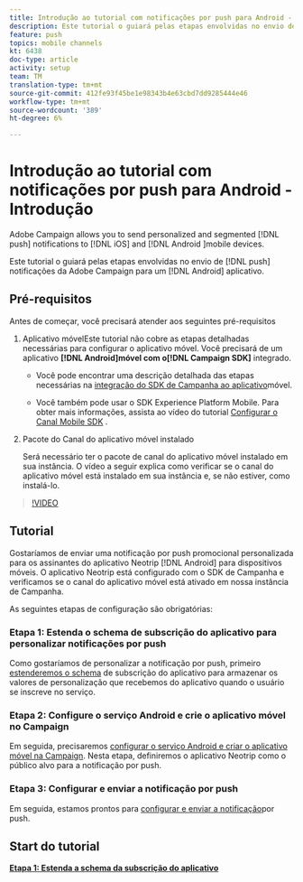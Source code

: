 ```yaml
---
title: Introdução ao tutorial com notificações por push para Android - Introdução
description: Este tutorial o guiará pelas etapas envolvidas no envio de notificações por push do Adobe Campaign e no recebimento dessas notificações no aplicativo Android.
feature: push
topics: mobile channels
kt: 6438
doc-type: article
activity: setup
team: TM
translation-type: tm+mt
source-git-commit: 412fe93f45be1e98343b4e63cbd7dd9285444e46
workflow-type: tm+mt
source-wordcount: '389'
ht-degree: 6%

---
```



# Introdução ao tutorial com notificações por push para Android - Introdução

Adobe Campaign allows you to send personalized and segmented [!DNL push] notifications to [!DNL iOS] and [!DNL Android ]mobile devices.

Este tutorial o guiará pelas etapas envolvidas no envio de [!DNL push] notificações da Adobe Campaign para um [!DNL Android] aplicativo.

## Pré-requisitos

Antes de começar, você precisará atender aos seguintes pré-requisitos

1) Aplicativo móvelEste tutorial não cobre as etapas detalhadas necessárias para configurar o aplicativo móvel. Você precisará de um aplicativo **[!DNL Android]móvel com o[!DNL Campaign SDK]** integrado.

   * Você pode encontrar uma descrição detalhada das etapas necessárias na [integração do SDK de Campanha ao aplicativo](https://experienceleague.adobe.com/docs/campaign-classic/using/sending-messages/sending-push-notifications/integrating-campaign-sdk-into-the-mobile-application.html)móvel.

   * Você também pode usar o SDK Experience Platform Mobile. Para obter mais informações, assista ao vídeo do tutorial [Configurar o Canal Mobile SDK](https://experienceleague.adobe.com/docs/campaign-classic-learn/tutorials/sending-messages/push-channel/configure-push-using-aep-mobile-sdk.html) .

2) Pacote do Canal do aplicativo móvel instalado

   Será necessário ter o pacote de canal do aplicativo móvel instalado em sua instância. O vídeo a seguir explica como verificar se o canal do aplicativo móvel está instalado em sua instância e, se não estiver, como instalá-lo.

>[!VIDEO](https://video.tv.adobe.com/v/326544?quality=12)

## Tutorial

Gostaríamos de enviar uma notificação por push promocional personalizada para os assinantes do aplicativo Neotrip [!DNL Android] para dispositivos móveis. O aplicativo Neotrip está configurado com o SDK de Campanha e verificamos se o canal do aplicativo móvel está ativado em nossa instância de Campanha.

As seguintes etapas de configuração são obrigatórias:

### Etapa 1: Estenda o schema de subscrição do aplicativo para personalizar notificações por push

Como gostaríamos de personalizar a notificação por push, primeiro [estenderemos o schema](/help/tutorial-getting-started-with-push-notifications-for-android/extending-the-app-subscription-schema.md) de subscrição do aplicativo para armazenar os valores de personalização que recebemos do aplicativo quando o usuário se inscreve no serviço.

### Etapa 2: Configure o serviço Android e crie o aplicativo móvel no Campaign

Em seguida, precisaremos [configurar o serviço Android e criar o aplicativo móvel na Campaign](/help/tutorial-getting-started-with-push-notifications-for-android/configuring-an-android-service-in-campaign.md). Nesta etapa, definiremos o aplicativo Neotrip como o público alvo para a notificação por push.

### Etapa 3: Configurar e enviar a notificação por push

Em seguida, estamos prontos para [configurar e enviar a notificação](/help/tutorial-getting-started-with-push-notifications-for-android/configuring-and-sending-push-notifications.md)por push.

## Start do tutorial

**[Etapa 1: Estenda a schema da subscrição do aplicativo](/help/tutorial-getting-started-with-push-notifications-for-android/extending-the-app-subscription-schema.md)**

